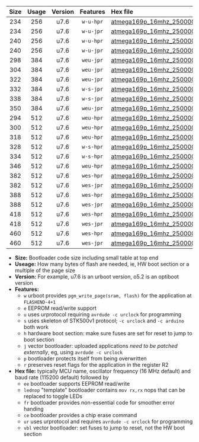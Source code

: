 |Size|Usage|Version|Features|Hex file|
|:-:|:-:|:-:|:-:|:--|
|234|256|u7.6|`w-u-hpr`|[atmega169p_16mhz_250000bps_ur.hex](https://raw.githubusercontent.com/stefanrueger/urboot/main/atmega169p_16mhz_250000bps_ur.hex)|
|234|256|u7.6|`w-u-jpr`|[atmega169p_16mhz_250000bps_ur_vbl.hex](https://raw.githubusercontent.com/stefanrueger/urboot/main/atmega169p_16mhz_250000bps_ur_vbl.hex)|
|240|256|u7.6|`w-u-hpr`|[atmega169p_16mhz_250000bps_lednop_ur.hex](https://raw.githubusercontent.com/stefanrueger/urboot/main/atmega169p_16mhz_250000bps_lednop_ur.hex)|
|240|256|u7.6|`w-u-jpr`|[atmega169p_16mhz_250000bps_lednop_ur_vbl.hex](https://raw.githubusercontent.com/stefanrueger/urboot/main/atmega169p_16mhz_250000bps_lednop_ur_vbl.hex)|
|298|384|u7.6|`weu-jpr`|[atmega169p_16mhz_250000bps_ee_ur_vbl.hex](https://raw.githubusercontent.com/stefanrueger/urboot/main/atmega169p_16mhz_250000bps_ee_ur_vbl.hex)|
|304|384|u7.6|`weu-jpr`|[atmega169p_16mhz_250000bps_ee_lednop_ur_vbl.hex](https://raw.githubusercontent.com/stefanrueger/urboot/main/atmega169p_16mhz_250000bps_ee_lednop_ur_vbl.hex)|
|322|384|u7.6|`weu-jpr`|[atmega169p_16mhz_250000bps_ee_lednop_fr_ur_vbl.hex](https://raw.githubusercontent.com/stefanrueger/urboot/main/atmega169p_16mhz_250000bps_ee_lednop_fr_ur_vbl.hex)|
|332|384|u7.6|`w-s-jpr`|[atmega169p_16mhz_250000bps_vbl.hex](https://raw.githubusercontent.com/stefanrueger/urboot/main/atmega169p_16mhz_250000bps_vbl.hex)|
|338|384|u7.6|`w-s-jpr`|[atmega169p_16mhz_250000bps_lednop_vbl.hex](https://raw.githubusercontent.com/stefanrueger/urboot/main/atmega169p_16mhz_250000bps_lednop_vbl.hex)|
|350|384|u7.6|`weu-jpr`|[atmega169p_16mhz_250000bps_ee_lednop_fr_ce_ur_vbl.hex](https://raw.githubusercontent.com/stefanrueger/urboot/main/atmega169p_16mhz_250000bps_ee_lednop_fr_ce_ur_vbl.hex)|
|294|512|u7.6|`weu-hpr`|[atmega169p_16mhz_250000bps_ee_ur.hex](https://raw.githubusercontent.com/stefanrueger/urboot/main/atmega169p_16mhz_250000bps_ee_ur.hex)|
|300|512|u7.6|`weu-hpr`|[atmega169p_16mhz_250000bps_ee_lednop_ur.hex](https://raw.githubusercontent.com/stefanrueger/urboot/main/atmega169p_16mhz_250000bps_ee_lednop_ur.hex)|
|318|512|u7.6|`weu-hpr`|[atmega169p_16mhz_250000bps_ee_lednop_fr_ur.hex](https://raw.githubusercontent.com/stefanrueger/urboot/main/atmega169p_16mhz_250000bps_ee_lednop_fr_ur.hex)|
|328|512|u7.6|`w-s-hpr`|[atmega169p_16mhz_250000bps.hex](https://raw.githubusercontent.com/stefanrueger/urboot/main/atmega169p_16mhz_250000bps.hex)|
|334|512|u7.6|`w-s-hpr`|[atmega169p_16mhz_250000bps_lednop.hex](https://raw.githubusercontent.com/stefanrueger/urboot/main/atmega169p_16mhz_250000bps_lednop.hex)|
|346|512|u7.6|`weu-hpr`|[atmega169p_16mhz_250000bps_ee_lednop_fr_ce_ur.hex](https://raw.githubusercontent.com/stefanrueger/urboot/main/atmega169p_16mhz_250000bps_ee_lednop_fr_ce_ur.hex)|
|382|512|u7.6|`wes-hpr`|[atmega169p_16mhz_250000bps_ee.hex](https://raw.githubusercontent.com/stefanrueger/urboot/main/atmega169p_16mhz_250000bps_ee.hex)|
|382|512|u7.6|`wes-jpr`|[atmega169p_16mhz_250000bps_ee_vbl.hex](https://raw.githubusercontent.com/stefanrueger/urboot/main/atmega169p_16mhz_250000bps_ee_vbl.hex)|
|388|512|u7.6|`wes-hpr`|[atmega169p_16mhz_250000bps_ee_lednop.hex](https://raw.githubusercontent.com/stefanrueger/urboot/main/atmega169p_16mhz_250000bps_ee_lednop.hex)|
|388|512|u7.6|`wes-jpr`|[atmega169p_16mhz_250000bps_ee_lednop_vbl.hex](https://raw.githubusercontent.com/stefanrueger/urboot/main/atmega169p_16mhz_250000bps_ee_lednop_vbl.hex)|
|418|512|u7.6|`wes-hpr`|[atmega169p_16mhz_250000bps_ee_lednop_fr.hex](https://raw.githubusercontent.com/stefanrueger/urboot/main/atmega169p_16mhz_250000bps_ee_lednop_fr.hex)|
|418|512|u7.6|`wes-jpr`|[atmega169p_16mhz_250000bps_ee_lednop_fr_vbl.hex](https://raw.githubusercontent.com/stefanrueger/urboot/main/atmega169p_16mhz_250000bps_ee_lednop_fr_vbl.hex)|
|460|512|u7.6|`wes-hpr`|[atmega169p_16mhz_250000bps_ee_lednop_fr_ce.hex](https://raw.githubusercontent.com/stefanrueger/urboot/main/atmega169p_16mhz_250000bps_ee_lednop_fr_ce.hex)|
|460|512|u7.6|`wes-jpr`|[atmega169p_16mhz_250000bps_ee_lednop_fr_ce_vbl.hex](https://raw.githubusercontent.com/stefanrueger/urboot/main/atmega169p_16mhz_250000bps_ee_lednop_fr_ce_vbl.hex)|

- **Size:** Bootloader code size including small table at top end
- **Useage:** How many bytes of flash are needed, ie, HW boot section or a multiple of the page size
- **Version:** For example, u7.6 is an urboot version, o5.2 is an optiboot version
- **Features:**
  + `w` urboot provides `pgm_write_page(sram, flash)` for the application at `FLASHEND-4+1`
  + `e` EEPROM read/write support
  + `u` uses urprotocol requiring `avrdude -c urclock` for programming
  + `s` uses skeleton of STK500v1 protocol; `-c urclock` and `-c arduino` both work
  + `h` hardware boot section: make sure fuses are set for reset to jump to boot section
  + `j` vector bootloader: uploaded applications *need to be patched externally*, eg, using `avrdude -c urclock`
  + `p` bootloader protects itself from being overwritten
  + `r` preserves reset flags for the application in the register R2
- **Hex file:** typically MCU name, oscillator frequency (16 MHz default) and baud rate (115200 default) followed by
  + `ee` bootloader supports EEPROM read/write
  + `lednop` "template" bootloader contains `mov rx,rx` nops that can be replaced to toggle LEDs
  + `fr` bootloader provides non-essential code for smoother error handing
  + `ce` bootloader provides a chip erase command
  + `ur` uses urprotocol and requires `avrdude -c urclock` for programming
  + `vbl` vector bootloader: set fuses to jump to reset, not the HW boot section
